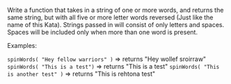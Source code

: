 Write a function that takes in a string of one or more words, and returns the same string, but with all five or more letter words reversed (Just like the name of this Kata). Strings passed in will consist of only letters and spaces. Spaces will be included only when more than one word is present.


Examples:

`spinWords( "Hey fellow warriors" )` => returns "Hey wollef sroirraw" 
`spinWords( "This is a test")` => returns "This is a test" 
`spinWords( "This is another test" )` => returns "This is rehtona test"
